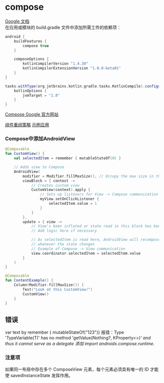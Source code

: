 # compose
[Google 文档](https://developer.android.google.cn/jetpack/compose/mental-model?hl=zh_cn)  
在应用或模块的 build.gradle 文件中添加所需工件的依赖项：
```groovy
android {
    buildFeatures {
        compose true
    }

    composeOptions {
        kotlinCompilerVersion "1.4.30"
        kotlinCompilerExtensionVersion "1.0.0-beta01"
    }
}

tasks.withType(org.jetbrains.kotlin.gradle.tasks.KotlinCompile).configureEach {
    kotlinOptions {
        jvmTarget = "1.8"
    }
}
```
[Compose Google 官方网站](https://developer.android.google.cn/jetpack/compose?hl=zh_cn)

[组件重组策略](https://developer.android.google.cn/jetpack/compose/lifecycle?hl=zh_cn)
[示例应用](https://github.com/android/compose-samples)
### Compose中添加AndroidView
```kotlin
@Composable
fun CustomView() {
    val selectedItem = remember { mutableStateOf(0) }

    // Adds view to Compose
    AndroidView(
        modifier = Modifier.fillMaxSize(), // Occupy the max size in the Compose UI tree
        viewBlock = { context ->
            // Creates custom view
            CustomView(context).apply {
                // Sets up listeners for View -> Compose communication
                myView.setOnClickListener {
                    selectedItem.value = 1
                }
            }
        },
        update = { view ->
            // View's been inflated or state read in this block has been updated
            // Add logic here if necessary

            // As selectedItem is read here, AndroidView will recompose
            // whenever the state changes
            // Example of Compose -> View communication
            view.coordinator.selectedItem = selectedItem.value
        }
    )
}

@Composable
fun ContentExample() {
    Column(Modifier.fillMaxSize()) {
        Text("Look at this CustomView!")
        CustomView()
    }
}
```
##  错误
var text by remember { mutableStateOf("123")}
报错：Type 'TypeVariable(T)' has no method 'getValue(Nothing?, KProperty<*>)' and thus it cannot serve as a delegate
添加 import androidx.compose.runtime.*

###  注意项
如果同一布局中存在多个 ComposeView 元素，每个元素必须具有唯一的 ID 才能使 savedInstanceState 发挥作用。